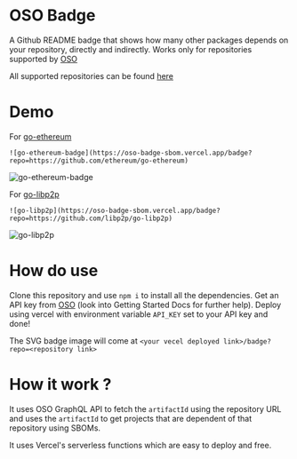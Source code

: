 # OSO Badge
A Github README badge that shows how many other packages depends on your repository, directly and indirectly.
Works only for repositories supported by [OSO](https://www.opensource.observer/)

All supported repositories can be found [here](https://github.com/opensource-observer/oss-directory/tree/main/data/projects)

# Demo
For [go-ethereum](https://github.com/ethereum/go-ethereum)
```
![go-ethereum-badge](https://oso-badge-sbom.vercel.app/badge?repo=https://github.com/ethereum/go-ethereum)
```

![go-ethereum-badge](https://oso-badge-sbom.vercel.app/badge?repo=https://github.com/ethereum/go-ethereum)

For [go-libp2p](https://github.com/libp2p/go-libp2p)
```
![go-libp2p](https://oso-badge-sbom.vercel.app/badge?repo=https://github.com/libp2p/go-libp2p)
```
![go-libp2p](https://oso-badge-sbom.vercel.app/badge?repo=https://github.com/libp2p/go-libp2p)

# How do use
Clone this repository and use `npm i` to install all the dependencies.
Get an API key from [OSO](https://www.opensource.observer/) (look into Getting Started Docs for further help).
Deploy using vercel with environment variable `API_KEY` set to your API key and done!

The SVG badge image will come at `<your vecel deployed link>/badge?repo=<repository link>`

# How it work ?
It uses OSO GraphQL API to fetch the `artifactId` using the repository URL and uses the `artifactId` to get projects that are dependent of that repository using SBOMs.

It uses Vercel's serverless functions which are easy to deploy and free.
